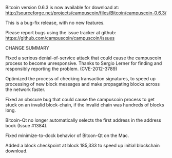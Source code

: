 Bitcoin version 0.6.3 is now available for download at:
  http://sourceforge.net/projects/campuscoin/files/Bitcoin/campuscoin-0.6.3/

This is a bug-fix release, with no new features.

Please report bugs using the issue tracker at github:
  https://github.com/campuscoin/campuscoin/issues

CHANGE SUMMARY

Fixed a serious denial-of-service attack that could cause the
campuscoin process to become unresponsive. Thanks to Sergio Lerner
for finding and responsibly reporting the problem. (CVE-2012-3789)

Optimized the process of checking transaction signatures, to
speed up processing of new block messages and make propagating
blocks across the network faster.

Fixed an obscure bug that could cause the campuscoin process to get
stuck on an invalid block-chain, if the invalid chain was
hundreds of blocks long.

Bitcoin-Qt no longer automatically selects the first address
in the address book (Issue #1384).

Fixed minimize-to-dock behavior of Bitcon-Qt on the Mac.

Added a block checkpoint at block 185,333 to speed up initial
blockchain download.
